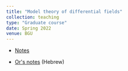```yaml
---
title: "Model theory of differential fields"
collection: teaching
type: "Graduate course"
date: Spring 2022
venue: BGU
---
```


- [Notes](files/teaching/spring2022/dcf/notes.pdf)

- [Or's notes](files/teaching/spring2022/dcf/or) (Hebrew)

